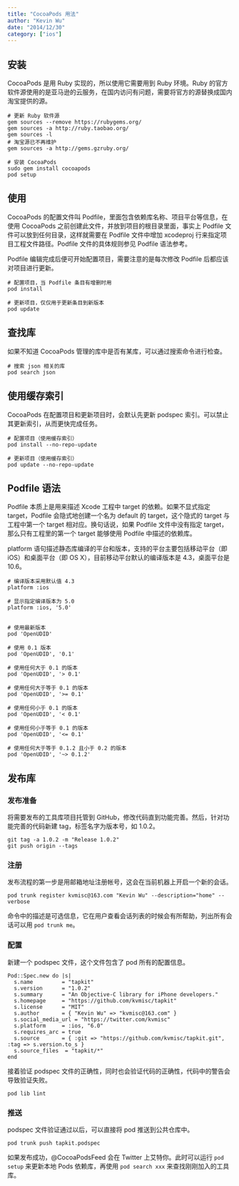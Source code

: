 ```yaml
---
title: "CocoaPods 用法"
author: "Kevin Wu"
date: "2014/12/30"
category: ["ios"]
---
```



## 安装

CocoaPods 是用 Ruby 实现的，所以使用它需要用到 Ruby 环境。Ruby 的官方软件源使用的是亚马逊的云服务，在国内访问有问题，需要将官方的源替换成国内淘宝提供的源。

~~~
# 更新 Ruby 软件源
gem sources --remove https://rubygems.org/
gem sources -a http://ruby.taobao.org/
gem sources -l
# 淘宝源已不再维护
gem sources -a http://gems.gzruby.org/

# 安装 CocoaPods
sudo gem install cocoapods
pod setup
~~~

## 使用

CocoaPods 的配置文件叫 Podfile，里面包含依赖库名称、项目平台等信息，在使用 CocoaPods 之前创建此文件，并放到项目的根目录里面，事实上 Podfile 文件可以放到任何目录，这样就需要在 Podfile 文件中增加 xcodeproj 行来指定项目工程文件路径。Podfile 文件的具体规则参见 Podfile 语法参考。

Podfile 编辑完成后便可开始配置项目，需要注意的是每次修改 Podfile 后都应该对项目进行更新。

~~~
# 配置项目，当 Podfile 条目有增删时用
pod install

# 更新项目，仅仅用于更新条目到新版本
pod update
~~~

## 查找库

如果不知道 CocoaPods 管理的库中是否有某库，可以通过搜索命令进行检查。

~~~
# 搜索 json 相关的库
pod search json
~~~

## 使用缓存索引

CocoaPods 在配置项目和更新项目时，会默认先更新 podspec 索引。可以禁止其更新索引，从而更快完成任务。

~~~
# 配置项目（使用缓存索引）
pod install --no-repo-update

# 更新项目（使用缓存索引）
pod update --no-repo-update
~~~

## Podfile 语法

Podfile 本质上是用来描述 Xcode 工程中 target 的依赖。如果不显式指定 target，Podfile 会隐式地创建一个名为 default 的 target，这个隐式的 target 与工程中第一个 target 相对应。换句话说，如果 Podfile 文件中没有指定 target，那么只有工程里的第一个 target 能够使用 Podfile 中描述的依赖库。

platform 语句描述静态库编译的平台和版本，支持的平台主要包括移动平台（即 iOS）和桌面平台（即 OS X），目前移动平台默认的编译版本是 4.3，桌面平台是 10.6。

~~~
# 编译版本采用默认值 4.3
platform :ios

# 显示指定编译版本为 5.0
platform :ios, '5.0'


# 使用最新版本
pod 'OpenUDID'

# 使用 0.1 版本
pod 'OpenUDID', '0.1'

# 使用任何大于 0.1 的版本
pod 'OpenUDID', '> 0.1'

# 使用任何大于等于 0.1 的版本
pod 'OpenUDID', '>= 0.1'

# 使用任何小于 0.1 的版本
pod 'OpenUDID', '< 0.1'

# 使用任何小于等于 0.1 的版本
pod 'OpenUDID', '<= 0.1'

# 使用任何大于等于 0.1.2 且小于 0.2 的版本
pod 'OpenUDID', '~> 0.1.2'
~~~

## 发布库

### 发布准备

将需要发布的工具库项目托管到 GitHub，修改代码直到功能完善。然后，针对功能完善的代码新建 tag，标签名字为版本号，如 1.0.2。

~~~
git tag -a 1.0.2 -m "Release 1.0.2"
git push origin --tags
~~~

### 注册

发布流程的第一步是用邮箱地址注册帐号，这会在当前机器上开启一个新的会话。

~~~
pod trunk register kvmisc@163.com "Kevin Wu" --description="home" --verbose
~~~

命令中的描述是可选信息，它在用户查看会话列表的时候会有所帮助，列出所有会话可以用 `pod trunk me`。

### 配置

新建一个 podspec 文件，这个文件包含了 pod 所有的配置信息。

~~~
Pod::Spec.new do |s|
  s.name         = "tapkit"
  s.version      = "1.0.2"
  s.summary      = "An Objective-C library for iPhone developers."
  s.homepage     = "https://github.com/kvmisc/tapkit"
  s.license      = "MIT"
  s.author       = { "Kevin Wu" => "kvmisc@163.com" }
  s.social_media_url = "https://twitter.com/kvmisc"
  s.platform     = :ios, "6.0"
  s.requires_arc = true
  s.source       = { :git => "https://github.com/kvmisc/tapkit.git", :tag => s.version.to_s }
  s.source_files  = "tapkit/*"
end
~~~

接着验证 podspec 文件的正确性，同时也会验证代码的正确性，代码中的警告会导致验证失败。

~~~
pod lib lint
~~~

### 推送

podspec 文件验证通过以后，可以直接将 pod 推送到公共仓库中。

~~~
pod trunk push tapkit.podspec
~~~

如果发布成功，@CocoaPodsFeed 会在 Twitter 上艾特你。此时可以运行 `pod setup` 来更新本地 Pods 依赖库，再使用 `pod search xxx` 来查找刚刚加入的工具库。
